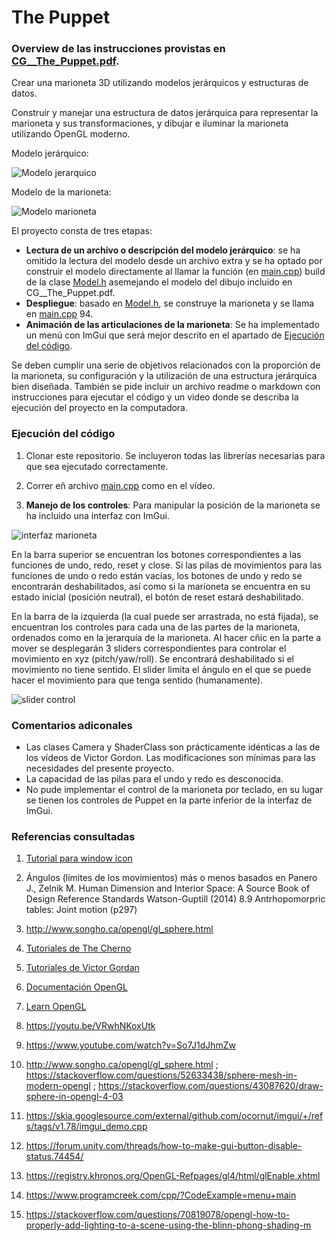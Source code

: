 # The Puppet

### Overview de las instrucciones provistas en [CG__The_Puppet.pdf](https://drive.google.com/file/d/1IyVpmkiUmeRPOFF_5HWuvTPRzHP6x5FZ/view).

Crear una marioneta 3D utilizando modelos jerárquicos y estructuras de datos.

Construir y manejar una estructura de datos jerárquica para representar la marioneta y sus transformaciones, y dibujar e iluminar la marioneta utilizando OpenGL moderno. 

Modelo jerárquico:

![Modelo jerarquico](https://i.imgur.com/whbtkc8.jpgE)

Modelo de la marioneta:

![Modelo marioneta](https://i.imgur.com/xtB7SWQ.jpg)

El proyecto consta de tres etapas: 
- **Lectura de un archivo o descripción del modelo jerárquico**: se ha omitido la lectura del modelo desde un archivo extra y se ha optado por construir el modelo directamente al llamar la función (en [main.cpp](main.cpp)) build de la clase [Model.h](Model.h) asemejando el modelo del dibujo incluido en CG__The_Puppet.pdf.
- **Despliegue**: basado en [Model.h](Model.h), se construye la marioneta y se llama en [main.cpp](main.cpp) 94.
- **Animación de las articulaciones de la marioneta**: Se ha implementado un menú con ImGui que será mejor descrito en el apartado de [Ejecución del código](#ejecución-del-código).

Se deben cumplir una serie de objetivos relacionados con la proporción de la marioneta, su configuración y la utilización de una estructura jerárquica bien diseñada. 
También se pide incluir un archivo readme o markdown con instrucciones para ejecutar el código y un video donde se describa la ejecución del proyecto en la computadora.

### Ejecución del código

1. Clonar este repositorio. Se incluyeron todas las librerías necesarias para que sea ejecutado correctamente. 

2. Correr eñ archivo [main.cpp](main.cpp) como en el vídeo.

3. **Manejo de los controles**: Para manipular la posición de la marioneta se ha incluido una interfaz con ImGui. 

![interfaz marioneta](https://i.imgur.com/8fa7e7C.jpg)

En la barra superior se encuentran los botones correspondientes a las funciones de undo, redo, reset y close. Si las pilas de movimientos para las funciones de undo o redo están vacías, los botones de undo y redo se encontrarán deshabilitados, así como si la marioneta se encuentra en su estado inicial (posición neutral), el botón de reset estará deshabilitado. 

En la barra de la izquierda (la cual puede ser arrastrada, no está fijada), se encuentran los controles para cada una de las partes de la marioneta, ordenados como en la jerarquía de la marioneta. Al hacer cñic en la parte a mover se desplegarán 3 sliders correspondientes para controlar el movimiento en xyz (pitch/yaw/roll). Se encontrará deshabilitado si el movimiento no tiene sentido. El slider limita el ángulo en el que se puede hacer el movimiento para que tenga sentido (humanamente).

![slider control](https://i.imgur.com/7v5b63K.jpg)


### Comentarios adiconales
- Las clases Camera y ShaderClass son prácticamente idénticas a las de los vídeos de Victor Gordon. Las modificaciones son mínimas para las necesidades del presente proyecto.
- La capacidad de las pilas para el undo y redo es desconocida.
- No pude implementar el control de la marioneta por teclado, en su lugar se tienen los controles de Puppet en la parte inferior de la interfaz de ImGui.


### Referencias consultadas

1. [Tutorial para window icon](https://youtu.be/So7J1dJhmZw)

2. Ángulos (límites de los movimientos) más o menos basados en 
Panero J., Zelnik M. Human Dimension and Interior Space: A Source Book of Design Reference Standards Watson-Guptill (2014) 8.9 Antrhopomorpric tables: Joint motion (p297)

3. http://www.songho.ca/opengl/gl_sphere.html

4. [Tutoriales de The Cherno](https://www.youtube.com/playlist?list=PLlrATfBNZ98foTJPJ_Ev03o2oq3-GGOS2)

5. [Tutoriales de Victor Gordan](https://www.youtube.com/playlist?list=PLPaoO-vpZnumdcb4tZc4x5Q-v7CkrQ6M-)

6. [Documentación OpenGL](https://docs.gl/)

7. [Learn OpenGL](https://learnopengl.com/)

8. https://youtu.be/VRwhNKoxUtk

9. https://www.youtube.com/watch?v=So7J1dJhmZw

10. http://www.songho.ca/opengl/gl_sphere.html ; https://stackoverflow.com/questions/52633438/sphere-mesh-in-modern-opengl ; https://stackoverflow.com/questions/43087620/draw-sphere-in-opengl-4-03

11. https://skia.googlesource.com/external/github.com/ocornut/imgui/+/refs/tags/v1.78/imgui_demo.cpp

12. https://forum.unity.com/threads/how-to-make-gui-button-disable-status.74454/

13. https://registry.khronos.org/OpenGL-Refpages/gl4/html/glEnable.xhtml

14. https://www.programcreek.com/cpp/?CodeExample=menu+main

15. https://stackoverflow.com/questions/70819078/opengl-how-to-properly-add-lighting-to-a-scene-using-the-blinn-phong-shading-m


